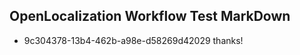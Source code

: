 ## OpenLocalization Workflow Test MarkDown
* 9c304378-13b4-462b-a98e-d58269d42029 thanks!

<!--HONumber=Aug16_HO4-->


